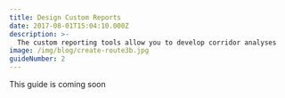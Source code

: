 ```yaml
---
title: Design Custom Reports
date: 2017-08-01T15:04:10.000Z
description: >-
  The custom reporting tools allow you to develop corridor analyses
image: /img/blog/create-route3b.jpg
guideNumber: 2
---
```


This guide is coming soon


